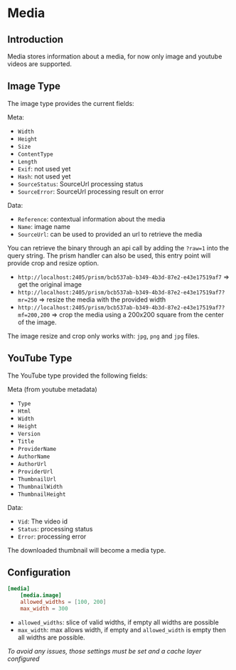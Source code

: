 Media
=====

Introduction
------------

Media stores information about a media, for now only image and youtube videos are supported.

Image Type
----------

The image type provides the current fields:
 
Meta:

 - ``Width``
 - ``Height``
 - ``Size``
 - ``ContentType``
 - ``Length``
 - ``Exif``: not used yet
 - ``Hash``: not used yet
 - ``SourceStatus``: SourceUrl processing status
 - ``SourceError``: SourceUrl processing result on error

Data: 

 - ``Reference``: contextual information about the media
 - ``Name``: image name
 - ``SourceUrl``: can be used to provided an url to retrieve the media
 
You can retrieve the binary through an api call by adding the ``?raw=1`` into the query string. The prism handler can
also be used, this entry point will provide crop and resize option.

 - ``http://localhost:2405/prism/bcb537ab-b349-4b3d-87e2-e43e17519af7`` => get the original image 
 - ``http://localhost:2405/prism/bcb537ab-b349-4b3d-87e2-e43e17519af7?mr=250`` => resize the media with the provided width
 - ``http://localhost:2405/prism/bcb537ab-b349-4b3d-87e2-e43e17519af7?mf=200,200`` => crop the media using a 200x200 square from
   the center of the image.
 
The image resize and crop only works with: ``jpg``, ``png`` and ``jpg`` files.
 
YouTube Type
------------

The YouTube type provided the following fields:

Meta (from youtube metadata)

 - ``Type``
 - ``Html``
 - ``Width``
 - ``Height``
 - ``Version``
 - ``Title``
 - ``ProviderName`` 
 - ``AuthorName`` 
 - ``AuthorUrl`` 
 - ``ProviderUrl`` 
 - ``ThumbnailUrl`` 
 - ``ThumbnailWidth`` 
 - ``ThumbnailHeight`` 

Data:

 - ``Vid``: The video id
 - ``Status``: processing status
 - ``Error``: processing error
 
The downloaded thumbnail will become a media type.
 
Configuration
-------------

```toml
[media]
    [media.image]
    allowed_widths = [100, 200]
    max_width = 300
```

 - ``allowed_widths``: slice of valid widths, if empty all widths are possible
 - ``max_width``: max allows width, if empty and ``allowed_width`` is empty then all widths are possible.
 
*To avoid any issues, those settings must be set and a cache layer configured*
